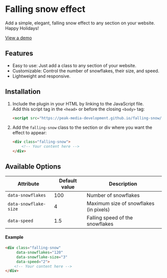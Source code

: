 # Falling snow effect

Add a simple, elegant, falling snow effect to any section on your website. Happy Holidays!

[View a demo](https://peak-media-development.github.io/falling-snow/demo/demo.html)


## Features

- Easy to use: Just add a class to any section of your website.
- Customizable: Control the number of snowflakes, their size, and speed.
- Lightweight and responsive.


## Installation

1. Include the plugin in your HTML by linking to the JavaScript file.  
   Add this script tag in the `<head>` or before the closing `<body>` tag:

   ```html
   <script src="https://peak-media-development.github.io/falling-snow/script.js" defer></script>

2. Add the `falling-snow` class to the section or div where you want the effect to appear:

    ```html
    <div class="falling-snow">
        <!-- Your content here -->
    </div>


## Available Options

| Attribute            | Default value | Description                              |
|----------------------|---------------|------------------------------------------|
| `data-snowflakes`    | 100           | Number of snowflakes                    |
| `data-snowflake-size`| 4             | Maximum size of snowflakes (in pixels)  |
| `data-speed`         | 1.5             | Falling speed of the snowflakes         |


#### Example

```html
<div class="falling-snow" 
     data-snowflakes="120" 
     data-snowflake-size="3" 
     data-speed="2">
    <!-- Your content here -->
</div>
